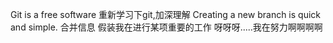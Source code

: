 Git is a free software
重新学习下git,加深理解
Creating a new branch is quick and simple.
合并信息
假装我在进行某项重要的工作
呀呀呀.....我在努力啊啊啊啊
